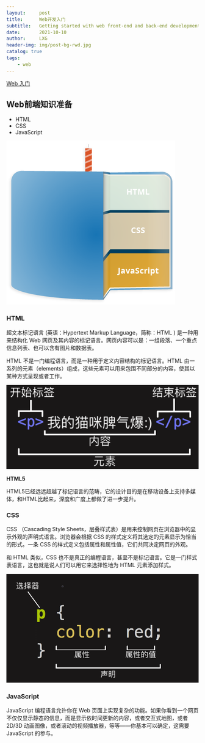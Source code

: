 ```yaml
---
layout:     post
title:      Web开发入门
subtitle:   Getting started with web front-end and back-end development
date:       2021-10-10
author:     LXG
header-img: img/post-bg-rwd.jpg
catalog: true
tags:
    - web
---
```


[Web 入门](https://developer.mozilla.org/zh-CN/docs/Learn/Getting_started_with_the_web)

## Web前端知识准备

* HTML
* CSS
* JavaScript

![web_front](/images/web/web_front.png)

### HTML

超文本标记语言 (英语：Hypertext Markup Language，简称：HTML ) 是一种用来结构化 Web 网页及其内容的标记语言。网页内容可以是：一组段落、一个重点信息列表、也可以含有图片和数据表。

HTML 不是一门编程语言，而是一种用于定义内容结构的标记语言。HTML 由一系列的元素（elements）组成，这些元素可以用来包围不同部分的内容，使其以某种方式呈现或者工作。

![web_html](/images/web/web_html.png)

**HTML5**

HTML5已经远远超越了标记语言的范畴，它的设计目的是在移动设备上支持多媒体，和HTML比起来，深度和广度上都做了进一步提升。

### CSS

CSS （Cascading Style Sheets，层叠样式表）是用来控制网页在浏览器中的显示外观的声明式语言。浏览器会根据 CSS 的样式定义将其选定的元素显示为恰当的形式。一条 CSS 的样式定义包括属性和属性值，它们共同决定网页的外观。

和 HTML 类似，CSS 也不是真正的编程语言，甚至不是标记语言。它是一门样式表语言，这也就是说人们可以用它来选择性地为 HTML 元素添加样式。

![css-declaration](/images/web/css-declaration.png)

### JavaScript

JavaScript 编程语言允许你在 Web 页面上实现复杂的功能。如果你看到一个网页不仅仅显示静态的信息，而是显示依时间更新的内容，或者交互式地图，或者 2D/3D 动画图像，或者滚动的视频播放器，等等——你基本可以确定，这需要 JavaScript 的参与。


